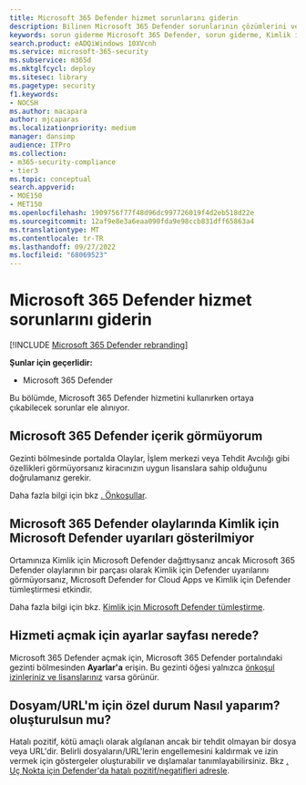 ```yaml
---
title: Microsoft 365 Defender hizmet sorunlarını giderin
description: Bilinen Microsoft 365 Defender sorunlarının çözümlerini ve geçici çözümlerini bulma
keywords: sorun giderme Microsoft 365 Defender, sorun giderme, Kimlik için Microsoft Defender, sorunlar, eklenti, ayarlar sayfası
search.product: eADQiWindows 10XVcnh
ms.service: microsoft-365-security
ms.subservice: m365d
ms.mktglfcycl: deploy
ms.sitesec: library
ms.pagetype: security
f1.keywords:
- NOCSH
ms.author: macapara
author: mjcaparas
ms.localizationpriority: medium
manager: dansimp
audience: ITPro
ms.collection:
- m365-security-compliance
- tier3
ms.topic: conceptual
search.appverid:
- MOE150
- MET150
ms.openlocfilehash: 1909756f77f48d96dc997726019f4d2eb518d22e
ms.sourcegitcommit: 12af9e8e3a6eaa090fda9e98ccb831dff65863a4
ms.translationtype: MT
ms.contentlocale: tr-TR
ms.lasthandoff: 09/27/2022
ms.locfileid: "68069523"
---
```

# <a name="troubleshoot-microsoft-365-defender-service-issues"></a>Microsoft 365 Defender hizmet sorunlarını giderin

[!INCLUDE [Microsoft 365 Defender rebranding](../includes/microsoft-defender.md)]


**Şunlar için geçerlidir:**
- Microsoft 365 Defender

Bu bölümde, Microsoft 365 Defender hizmetini kullanırken ortaya çıkabilecek sorunlar ele alınıyor.

## <a name="i-dont-see-microsoft-365-defender-content"></a>Microsoft 365 Defender içerik görmüyorum

Gezinti bölmesinde portalda Olaylar, İşlem merkezi veya Tehdit Avcılığı gibi özellikleri görmüyorsanız kiracınızın uygun lisanslara sahip olduğunu doğrulamanız gerekir.

Daha fazla bilgi için bkz [. Önkoşullar](prerequisites.md).

## <a name="microsoft-defender-for-identity-alerts-are-not-showing-up-in-the-microsoft-365-defender-incidents"></a>Microsoft 365 Defender olaylarında Kimlik için Microsoft Defender uyarıları gösterilmiyor

Ortamınıza Kimlik için Microsoft Defender dağıttıysanız ancak Microsoft 365 Defender olaylarının bir parçası olarak Kimlik için Defender uyarılarını görmüyorsanız, Microsoft Defender for Cloud Apps  ve Kimlik için Defender tümleştirmesi etkindir.

Daha fazla bilgi için bkz. [Kimlik için Microsoft Defender tümleştirme](/cloud-app-security/mdi-integration).

## <a name="where-is-the-settings-page-for-turning-on-the-service"></a>Hizmeti açmak için ayarlar sayfası nerede?

Microsoft 365 Defender açmak için, Microsoft 365 Defender portalındaki gezinti bölmesinden **Ayarlar'a** erişin. Bu gezinti öğesi yalnızca [önkoşul izinleriniz ve lisanslarınız](m365d-enable.md#check-license-eligibility-and-required-permissions) varsa görünür.

## <a name="how-do-i-create-an-exception-for-my-fileurl"></a>Dosyam/URL'm için özel durum Nasıl yaparım? oluşturulsun mu?

Hatalı pozitif, kötü amaçlı olarak algılanan ancak bir tehdit olmayan bir dosya veya URL'dir. Belirli dosyaların/URL'lerin engellemesini kaldırmak ve izin vermek için göstergeler oluşturabilir ve dışlamalar tanımlayabilirsiniz. Bkz [. Uç Nokta için Defender'da hatalı pozitif/negatifleri adresle](/microsoft-365/security/defender-endpoint/defender-endpoint-false-positives-negatives).
